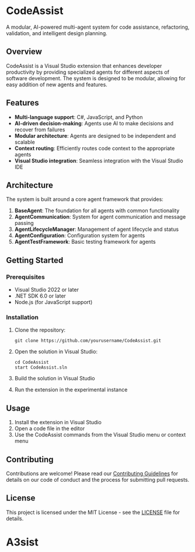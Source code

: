 # CodeAssist

A modular, AI-powered multi-agent system for code assistance, refactoring, validation, and intelligent design planning.

## Overview

CodeAssist is a Visual Studio extension that enhances developer productivity by providing specialized agents for different aspects of software development. The system is designed to be modular, allowing for easy addition of new agents and features.

## Features

- **Multi-language support**: C#, JavaScript, and Python
- **AI-driven decision-making**: Agents use AI to make decisions and recover from failures
- **Modular architecture**: Agents are designed to be independent and scalable
- **Context routing**: Efficiently routes code context to the appropriate agents
- **Visual Studio integration**: Seamless integration with the Visual Studio IDE

## Architecture

The system is built around a core agent framework that provides:

1. **BaseAgent**: The foundation for all agents with common functionality
2. **AgentCommunication**: System for agent communication and message passing
3. **AgentLifecycleManager**: Management of agent lifecycle and status
4. **AgentConfiguration**: Configuration system for agents
5. **AgentTestFramework**: Basic testing framework for agents

## Getting Started

### Prerequisites

- Visual Studio 2022 or later
- .NET SDK 6.0 or later
- Node.js (for JavaScript support)

### Installation

1. Clone the repository:
   ```shell
   git clone https://github.com/yourusername/CodeAssist.git
   ```

2. Open the solution in Visual Studio:
   ```shell
   cd CodeAssist
   start CodeAssist.sln
   ```

3. Build the solution in Visual Studio

4. Run the extension in the experimental instance

## Usage

1. Install the extension in Visual Studio
2. Open a code file in the editor
3. Use the CodeAssist commands from the Visual Studio menu or context menu

## Contributing

Contributions are welcome! Please read our [Contributing Guidelines](CONTRIBUTING.md) for details on our code of conduct and the process for submitting pull requests.

## License

This project is licensed under the MIT License - see the [LICENSE](LICENSE) file for details.

# A3sist